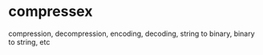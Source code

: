 # compressex
compression, decompression, encoding, decoding, string to binary, binary to string, etc
